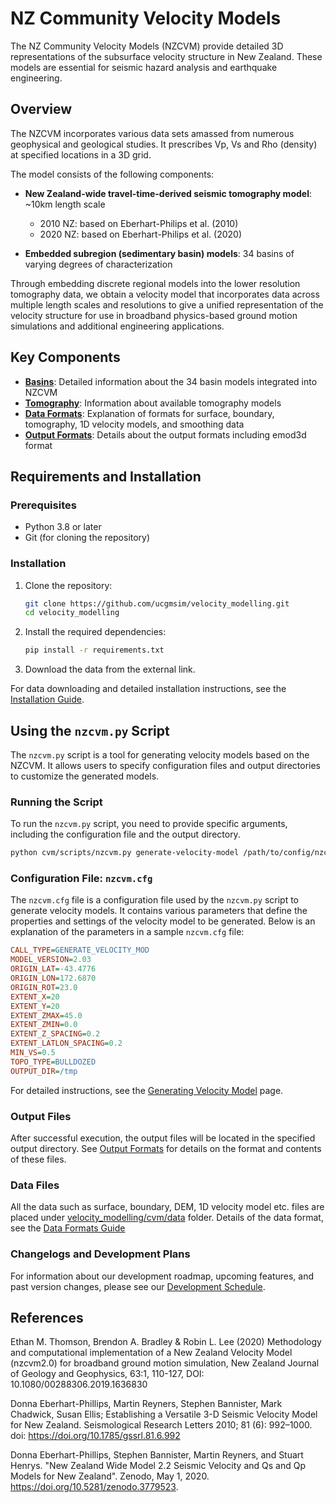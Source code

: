 # NZ Community Velocity Models

The NZ Community Velocity Models (NZCVM) provide detailed 3D representations of the subsurface velocity structure in New Zealand. These models are essential for seismic hazard analysis and earthquake engineering.

## Overview

The NZCVM incorporates various data sets amassed from numerous geophysical and geological studies. It prescribes Vp, Vs and Rho (density) at specified locations in a 3D grid.

The model consists of the following components:

-  **New Zealand-wide travel-time-derived seismic tomography model**: ~10km length scale
    - 2010 NZ: based on Eberhart-Philips et al. (2010)
    - 2020 NZ: based on Eberhart-Philips et al. (2020)

-  **Embedded subregion (sedimentary basin) models**: 34 basins of varying degrees of characterization

Through embedding discrete regional models into the lower resolution tomography data, we obtain a velocity model that incorporates data across multiple length scales and resolutions to give a unified representation of the velocity structure for use in broadband physics-based ground motion simulations and additional engineering applications.

## Key Components

- [**Basins**](wiki/Basins.md): Detailed information about the 34 basin models integrated into NZCVM
- [**Tomography**](wiki/Tomography.md): Information about available tomography models
- [**Data Formats**](wiki/DataFormats.md): Explanation of formats for surface, boundary, tomography, 1D velocity models, and smoothing data
- [**Output Formats**](wiki/OutputFormats.md): Details about the output formats including emod3d format

## Requirements and Installation

### Prerequisites

- Python 3.8 or later
- Git (for cloning the repository)

### Installation

1. Clone the repository:
   ```bash
   git clone https://github.com/ucgmsim/velocity_modelling.git
   cd velocity_modelling
   ```

2. Install the required dependencies:
   ```bash
   pip install -r requirements.txt
   ```

3. Download the data from the external link.

For data downloading and detailed installation instructions, see the [Installation Guide](wiki/Installation.md).

## Using the `nzcvm.py` Script

The `nzcvm.py` script is a tool for generating velocity models based on the NZCVM. It allows users to specify configuration files and output directories to customize the generated models.

### Running the Script

To run the `nzcvm.py` script, you need to provide specific arguments, including the configuration file and the output directory.

```sh
python cvm/scripts/nzcvm.py generate-velocity-model /path/to/config/nzcvm.cfg --out-dir /path/to/output
```


### Configuration File: `nzcvm.cfg`

The `nzcvm.cfg` file is a configuration file used by the `nzcvm.py` script to generate velocity models. It contains various parameters that define the properties and settings of the velocity model to be generated. Below is an explanation of the parameters in a sample `nzcvm.cfg` file:

```ini
CALL_TYPE=GENERATE_VELOCITY_MOD
MODEL_VERSION=2.03
ORIGIN_LAT=-43.4776
ORIGIN_LON=172.6870
ORIGIN_ROT=23.0
EXTENT_X=20
EXTENT_Y=20
EXTENT_ZMAX=45.0
EXTENT_ZMIN=0.0
EXTENT_Z_SPACING=0.2
EXTENT_LATLON_SPACING=0.2
MIN_VS=0.5
TOPO_TYPE=BULLDOZED
OUTPUT_DIR=/tmp
```

For detailed instructions, see the [Generating Velocity Model](wiki/Generating-Velocity-Model.md) page.

### Output Files

After successful execution, the output files will be located in the specified output directory. See [Output Formats](wiki/OutputFormats.md) for details on the format and contents of these files.

### Data Files

All the data such as surface, boundary, DEM, 1D velocity model etc. files are placed under [velocity_modelling/cvm/data](velocity_modelling/cvm/data) folder. Details of the data format, see the [Data Formats Guide](wiki/DataFormats.md)

### Changelogs and Development Plans

For information about our development roadmap, upcoming features, and past version changes, please see our [Development Schedule](wiki/Development-Schedule.md).

## References

Ethan M. Thomson, Brendon A. Bradley & Robin L. Lee (2020) Methodology and computational implementation of a New Zealand Velocity Model (nzcvm2.0) for broadband ground motion simulation, New Zealand Journal of Geology and Geophysics, 63:1, 110-127, DOI: 10.1080/00288306.2019.1636830

Donna Eberhart-Phillips, Martin Reyners, Stephen Bannister, Mark Chadwick, Susan Ellis; Establishing a Versatile 3-D Seismic Velocity Model for New Zealand. Seismological Research Letters 2010; 81 (6): 992–1000. doi: https://doi.org/10.1785/gssrl.81.6.992

Donna Eberhart-Phillips, Stephen Bannister, Martin Reyners, and Stuart Henrys. "New Zealand Wide Model 2.2 Seismic Velocity and Qs and Qp Models for New Zealand". Zenodo, May 1, 2020. https://doi.org/10.5281/zenodo.3779523.
